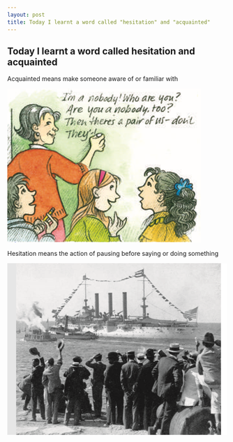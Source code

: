 ```yaml
---
layout: post
title: Today I learnt a word called "hesitation" and "acquainted"
---
```


## Today I learnt a word called hesitation and acquainted



Acquainted means make someone aware of or familiar with

![image-20200520184127449](/images/image-20200520184127449.png)





Hesitation means the action of pausing before saying or doing something

![image-20200520184427948](/images/image-20200520184427948.png)
